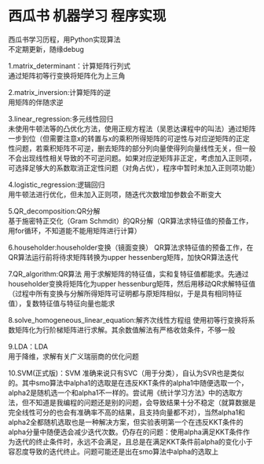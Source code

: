 # 西瓜书 机器学习 程序实现
西瓜书学习历程，用Python实现算法  
不定期更新，随缘debug  
  
1.matrix_determinant：计算矩阵行列式  
通过矩阵初等行变换将矩阵化为上三角  
  
2.matrix_inversion:计算矩阵的逆  
用矩阵的伴随求逆  
  
3.linear_regression:多元线性回归  
未使用牛顿法等的凸优化方法，使用正规方程法（吴恩达课程中的叫法）通过矩阵一步到位（但需要注意x的转置与x的乘积所得矩阵的可逆性与对应逆矩阵的正定性问题，若乘积矩阵不可逆，删去矩阵的部分列向量使得列向量线性无关，但一般不会出现线性相关导致的不可逆问题。如果对应逆矩阵非正定，考虑加入正则项，可选择足够大的系数取消正定性问题（对角占优），程序中暂时未加入正则项功能）  
  
4.logistic_regression:逻辑回归  
用牛顿法进行优化，但未加入正则项，随迭代次数增加参数会不断变大  
  
5.QR_decomposition:QR分解  
基于施密特正交化（Gram Schmdit）的QR分解（QR算法求特征值的预备工作，用for循环，不知道能不能用矩阵进行计算）  
  
6.householder:householder变换（镜面变换）
QR算法求特征值的预备工作，在QR算法运行前将待求矩阵转换为upper hessenberg矩阵，加快QR算法迭代  
  
7.QR_algorithm:QR算法
用于求解矩阵的特征值，实和复特征值都能求。先通过householder变换将矩阵化为upper hessenburg矩阵，然后用移动QR求解特征值（过程中所有变换与分解所得矩阵可证明都与原矩阵相似，于是具有相同特征值），复数特征值与特征向量也能求  
  
8.solve_homogeneous_linear_equation:解齐次线性方程组
使用初等行变换将系数矩阵化为行阶梯矩阵进行求解。其余数值解法有严格收敛条件，不够一般  
  
9.LDA：LDA  
用于降维，求解有关广义瑞丽商的优化问题  
  
10.SVM(正式版)：SVM
准确来说只有SVC（用于分类），自认为SVR也是类似的。其中smo算法中alpha1的选取是在违反KKT条件的alpha1中随便选取一个，alpha2是随机选一个和alpha1不一样的。尝试用《统计学习方法》中的选取方法，但不知道是我编程的问题还是别的问题，会导致结果十分不稳定（就算数据是完全线性可分的也会有准确率不高的结果，且支持向量都不对），当然alpha1和alpha2全都随机选取也是一种解决方案，但实验表明第一个在违反KKT条件的alpha分量中随便选会减少迭代次数。仍存在的问题：使用alpha满足KKT条件作为迭代的终止条件时，永远不会满足，且总是在满足KKT条件前alpha的变化小于容忍度导致的迭代终止。问题可能还是出在smo算法中alpha的选取上
